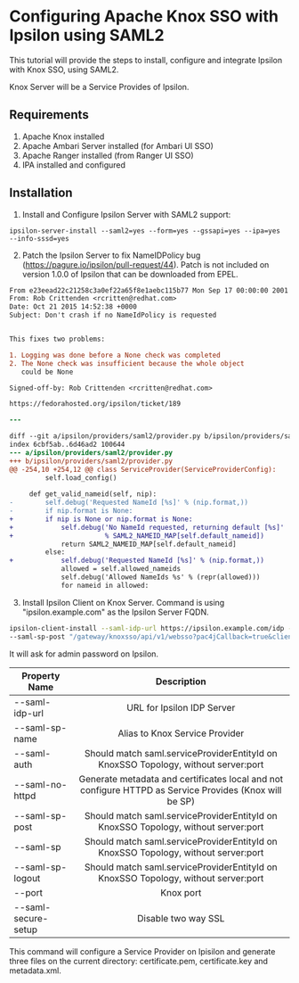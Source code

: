 # Configuring Apache Knox SSO with Ipsilon using SAML2
This tutorial will provide the steps to install, configure and integrate Ipsilon with Knox SSO, using SAML2. 

Knox Server will be a Service Provides of Ipsilon.

## Requirements
1) Apache Knox installed
2) Apache Ambari Server installed (for Ambari UI SSO)
3) Apache Ranger installed (from Ranger UI SSO)
4) IPA installed and configured


## Installation

1) Install and Configure Ipsilon Server with SAML2 support:

```
ipsilon-server-install --saml2=yes --form=yes --gssapi=yes --ipa=yes  --info-sssd=yes
```

2) Patch the Ipsilon Server to fix NameIDPolicy bug (https://pagure.io/ipsilon/pull-request/44). Patch is not included on version 1.0.0 of Ipsilon that can be downloaded from EPEL.

```diff
From e23eead22c21258c3a0ef22a65f8e1aebc115b77 Mon Sep 17 00:00:00 2001
From: Rob Crittenden <rcritten@redhat.com>
Date: Oct 21 2015 14:52:38 +0000
Subject: Don't crash if no NameIdPolicy is requested


This fixes two problems:

1. Logging was done before a None check was completed
2. The None check was insufficient because the whole object
   could be None

Signed-off-by: Rob Crittenden <rcritten@redhat.com>

https://fedorahosted.org/ipsilon/ticket/189

---

diff --git a/ipsilon/providers/saml2/provider.py b/ipsilon/providers/saml2/provider.py
index 6cbf5ab..6d46ad2 100644
--- a/ipsilon/providers/saml2/provider.py
+++ b/ipsilon/providers/saml2/provider.py
@@ -254,10 +254,12 @@ class ServiceProvider(ServiceProviderConfig):
         self.load_config()
 
     def get_valid_nameid(self, nip):
-        self.debug('Requested NameId [%s]' % (nip.format,))
-        if nip.format is None:
+        if nip is None or nip.format is None:
+            self.debug('No NameId requested, returning default [%s]'
+                       % SAML2_NAMEID_MAP[self.default_nameid])
             return SAML2_NAMEID_MAP[self.default_nameid]
         else:
+            self.debug('Requested NameId [%s]' % (nip.format,))
             allowed = self.allowed_nameids
             self.debug('Allowed NameIds %s' % (repr(allowed)))
             for nameid in allowed:
```

3) Install Ipsilon Client on Knox Server. Command is using "ipsilon.example.com" as the Ipsilon Server FQDN.

```bash
ipsilon-client-install --saml-idp-url https://ipsilon.example.com/idp --saml-sp-name knox  --saml-auth "/gateway/knoxsso/api/v1/websso?pac4jCallback=true&client_name=SAML2Client" --saml-no-httpd 
--saml-sp-post "/gateway/knoxsso/api/v1/websso?pac4jCallback=true&client_name=SAML2Client" --saml-sp "/gateway/knoxsso/api/v1/websso?pac4jCallback=true&client_name=SAML2Client" --saml-sp-logout="/gateway/knoxsso/api/v1/websso?pac4jCallback=true&client_name=SAML2Client" --port 8443 --saml-secure-setup=false
```

It will ask for admin password on Ipsilon.

Property Name | Description
--------------------- | :-------------------------------:
--saml-idp-url | URL for Ipsilon IDP Server
--saml-sp-name | Alias to Knox Service Provider
--saml-auth | Should match saml.serviceProviderEntityId on KnoxSSO Topology, without server:port
--saml-no-httpd | Generate metadata and certificates local and not configure HTTPD as Service Provides (Knox will be SP)
--saml-sp-post | Should match saml.serviceProviderEntityId on KnoxSSO Topology, without server:port
--saml-sp | Should match saml.serviceProviderEntityId on KnoxSSO Topology, without server:port
--saml-sp-logout | Should match saml.serviceProviderEntityId on KnoxSSO Topology, without server:port
--port | Knox port
--saml-secure-setup | Disable two way SSL

This command will configure a Service Provider on Ipisilon and generate three files on the current directory: certificate.pem, certificate.key and metadata.xml.